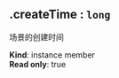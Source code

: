 <a name="module_miot/service/scene--module.exports.IScene+createTime"></a>

## .createTime : <code>long</code>
场景的创建时间

**Kind**: instance member  
**Read only**: true  
